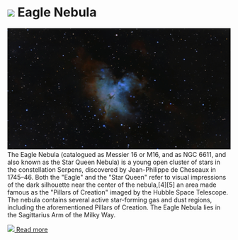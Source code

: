 # ![](/home/lcv/Dropbox/AstroPhotography//Imaging//Common/pyl-tiny.png) Eagle Nebula
![IMG](../Imaging//HD/Eagle_Nebula.jpg)
The Eagle Nebula (catalogued as Messier 16 or M16, and as NGC 6611, and also known as the Star Queen Nebula) is a young open cluster of stars in the constellation Serpens, discovered by Jean-Philippe de Cheseaux in 1745–46. Both the "Eagle" and the "Star Queen" refer to visual impressions of the dark silhouette near the center of the nebula,[4][5] an area made famous as the "Pillars of Creation" imaged by the Hubble Space Telescope. The nebula contains several active star-forming gas and dust regions, including the aforementioned Pillars of Creation. The Eagle Nebula lies in the Sagittarius Arm of the Milky Way.

[![](/home/lcv/Dropbox/AstroPhotography//Imaging//Common/Wikipedia.png) Read more](https://en.wikipedia.org/wiki/Eagle_Nebula)
